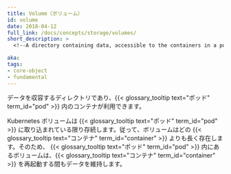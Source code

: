 ```yaml
---
title: Volume（ボリューム）
id: volume
date: 2018-04-12
full_link: /docs/concepts/storage/volumes/
short_description: >
  <!--A directory containing data, accessible to the containers in a pod.-->データを収容するディレクトリであり、ポッド内のコンテナが利用できます。

aka: 
tags:
- core-object
- fundamental
---
```

<!--
 A directory containing data, accessible to the containers in a {{< glossary_tooltip text="pod" term_id="pod" >}}.
-->
データを収容するディレクトリであり、{{< glossary_tooltip text="ポッド" term_id="pod" >}} 内のコンテナが利用できます。

<!--more--> 
<!--
A Kubernetes volume lives as long as the {{< glossary_tooltip text="pod" term_id="pod" >}} that encloses it. Consequently, a volume outlives any {{< glossary_tooltip text="containers" term_id="container" >}} that run within the {{< glossary_tooltip text="pod" term_id="pod" >}}, and data is preserved across {{< glossary_tooltip text="container" term_id="container" >}} restarts. 
-->
Kubernetes ボリュームは {{< glossary_tooltip text="ポッド" term_id="pod" >}} に取り込まれている限り存続します。従って、ボリュームはどの {{< glossary_tooltip text="コンテナ" term_id="container" >}} よりも長く存在します。そのため、 {{< glossary_tooltip text="ポッド" term_id="pod" >}} 内にあるボリュームは、{{< glossary_tooltip text="コンテナ" term_id="container" >}} を再起動する間もデータを維持します。
